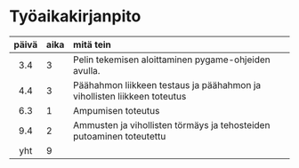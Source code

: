 # Työaikakirjanpito

| päivä | aika | mitä tein  |
| :----:|:-----| :-----|
| 3.4   | 3    | Pelin tekemisen aloittaminen pygame-ohjeiden avulla.|
| 4.4   | 3    | Päähahmon liikkeen testaus ja päähahmon ja vihollisten liikkeen toteutus|
| 6.3   | 1    | Ampumisen toteutus|
| 9.4   | 2    | Ammusten ja vihollisten törmäys ja tehosteiden putoaminen toteutettu|
| yht   | 9    ||
